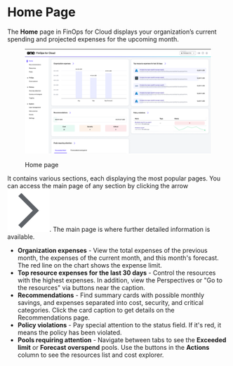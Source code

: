 # Home Page

The **Home** page in FinOps for Cloud displays your organization’s current spending and projected expenses for the upcoming month.&#x20;

<figure><img src="../../../.gitbook/assets/finOps_home_page.png" alt=""><figcaption><p>Home page</p></figcaption></figure>

It contains various sections, each displaying the most popular pages. You can access the main page of any section by clicking the arrow<img src="../../../.gitbook/assets/icon_arrow.png" alt="<svg xmlns=&#x22;http://www.w3.org/2000/svg&#x22; height=&#x22;24px&#x22; viewBox=&#x22;0 -960 960 960&#x22; width=&#x22;24px&#x22; fill=&#x22;#472AFF&#x22;><path d=&#x22;m321-80-71-71 329-329-329-329 71-71 400 400L321-80Z&#x22;/></svg>" data-size="line">. The main page is where further detailed information is available.

* **Organization expenses** - View the total expenses of the previous month, the expenses of the current month, and this month's forecast. The red line on the chart shows the expense limit.
* **Top resource expenses for the last 30 days** - Control the resources with the highest expenses. In addition, view the Perspectives or "Go to the resources" via buttons near the caption.
* **Recommendations** - Find summary cards with possible monthly savings, and expenses separated into cost, security, and critical categories. Click the card caption to get details on the Recommendations page.
* **Policy violations** - Pay special attention to the status field. If it's red, it means the policy has been violated.
* **Pools requiring attention** - Navigate between tabs to see the **Exceeded limit** or **Forecast overspend** pools. Use the buttons in the **Actions** column to see the resources list and cost explorer.
